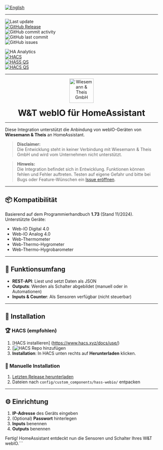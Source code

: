 [![English](https://img.shields.io/badge/🇬🇧%20-English-blue)](README.en.md)

---

![Last update](https://img.shields.io/github/last-commit/moehrem/hass-webio?label=last%20update)  
[![GitHub Release](https://img.shields.io/github/v/release/moehrem/hass-webio?sort=semver)](https://github.com/moehrem/hass-webio/releases)  
![GitHub commit activity](https://img.shields.io/github/commit-activity/m/moehrem/hass-webio)  
![GitHub last commit](https://img.shields.io/github/last-commit/moehrem/hass-webio)  
![GitHub issues](https://img.shields.io/github/issues/moehrem/hass-webio)  

![HA Analytics](https://img.shields.io/badge/dynamic/json?url=https%3A%2F%2Fanalytics.home-assistant.io%2Fcustom_integrations.json&query=%24.hass-webio.total&label=Active%20Installations)  
[![HACS](https://img.shields.io/badge/HACS-Integration-blue.svg)](https://github.com/hacs/integration)  
[![HASS QS](https://github.com/moehrem/hass-webio/actions/workflows/hass.yml/badge.svg)](https://github.com/moehrem/hass-webio/actions/workflows/hass.yml)  
[![HACS QS](https://github.com/moehrem/hass-webio/actions/workflows/hacs.yml/badge.svg)](https://github.com/moehrem/hass-webio/actions/workflows/hacs.yml)

---

<div align="center" style="display: flex; align-items: center; justify-content: center; gap: 1rem; flex-wrap: wrap;">

<a href="https://www.wut.de">
  <img src="https://www.wut.de/pics/icon/e-wwwww-wt-grww-000.svg" alt="Wiesemann & Theis GmbH" height="80">
</a>

<h1 style="margin: 0;">W&amp;T webIO für HomeAssistant</h1>

</div>

---

Diese Integration unterstützt die Anbindung von webIO-Geräten von **Wiesemann & Theis** an HomeAssistant.

> **Disclaimer:**  
> Die Entwicklung steht in keiner Verbindung mit Wiesemann & Theis GmbH und wird vom Unternehmen nicht unterstützt.

> **Hinweis:**  
> Die Integration befindet sich in Entwicklung. Funktionen können fehlen und Fehler auftreten. Testen auf eigene Gefahr und bitte bei Bugs oder Feature-Wünschen ein [Issue eröffnen](https://github.com/moehrem/hass-webio/issues).

---

## 📦 Kompatibilität

Basierend auf dem Programmierhandbuch **1.73** (Stand 11/2024). Unterstützte Geräte:

- Web-IO Digital 4.0
- Web-IO Analog 4.0
- Web-Thermometer
- Web-Thermo-Hygrometer
- Web-Thermo-Hygrobarometer

---

## 🔧 Funktionsumfang

- **REST-API**: Liest und setzt Daten als JSON
- **Outputs**: Werden als Schalter abgebildet (manuell oder in Automationen)
- **Inputs & Counter**: Als Sensoren verfügbar (nicht steuerbar)

---

## 📂 Installation

### 🏆 HACS (empfohlen)

1. [HACS installieren] (https://www.hacs.xyz/docs/use/)
2. [![HACS Repo hinzufügen](https://my.home-assistant.io/redirect/hacs_repository/?owner=moehrem&repository=hass-webio&category=Integration)
3. **Installation**: In HACS unten rechts auf **Herunterladen** klicken.

### 🔧 Manuelle Installation

1. [Letzten Release herunterladen](https://github.com/moehrem/hass-webio/releases/latest)  
2. Dateien nach `config/custom_components/hass-webio/` entpacken

---

## ⚙️ Einrichtung

1. **IP-Adresse** des Geräts eingeben  
2. (Optional) **Passwort** hinterlegen  
3. **Inputs** benennen  
4. **Outputs** benennen  

Fertig! HomeAssistant entdeckt nun die Sensoren und Schalter Ihres W&T webIO.```